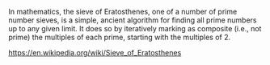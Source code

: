 In mathematics, the sieve of Eratosthenes, one of a number of prime number sieves, is a simple, 
ancient algorithm for finding all prime numbers up to any given limit. It does so by iteratively 
marking as composite (i.e., not prime) the multiples of each prime, starting with the multiples of 2.

https://en.wikipedia.org/wiki/Sieve_of_Eratosthenes 
